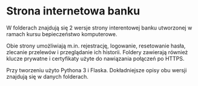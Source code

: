 # Strona internetowa banku
W folderach znajdują się 2 wersje strony interentowej banku utworzonej w ramach kursu bepieczeństwo komputerowe.  
  
Obie strony umożliwiają m.in. rejestrację, logowanie, resetowanie hasła, zlecanie przelewów i przeglądanie ich historii. Foldery zawierają
również klucze prywatne i certyfikaty użyte do nawiązania połączeń po HTTPS.  
  
Przy tworzeniu użyto Pythona 3 i Flaska. Dokładniejsze opisy obu wersji znajdują się w danych folderach.
